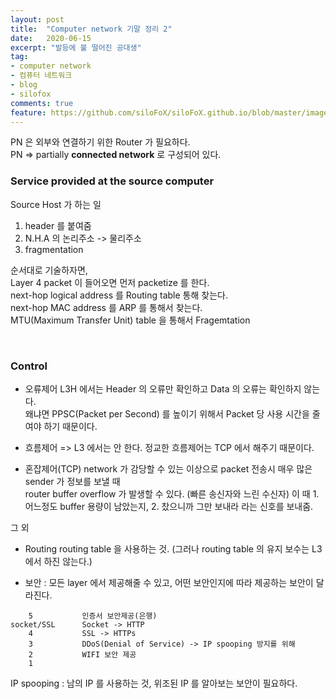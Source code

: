 ```yaml
---
layout: post
title:  "Computer network 기말 정리 2"
date:   2020-06-15
excerpt: "발등에 불 떨어진 공대생"
tag:
- computer network
- 컴퓨터 네트워크
- blog
- silofox
comments: true
feature: https://github.com/siloFoX/siloFoX.github.io/blob/master/images/computer-architecture/computer-architecture-feature.jpg?raw=true
---
```


PN 은 외부와 연결하기 위한 Router 가 필요하다.<br>
PN => partially <b>connected network</b> 로 구성되어 있다.

### Service provided at the source computer

Source Host 가 하는 일
1. header 를 붙여줌
2. N.H.A 의 논리주소 -> 물리주소
3. fragmentation

순서대로 기술하자면,<br>
Layer 4 packet 이 들어오면 먼저 packetize 를 한다.<br>
next-hop logical address 를 Routing table 통해 찾는다.<br>
next-hop MAC address 를 ARP 를 통해서 찾는다.<br>
MTU(Maximum Transfer Unit) table 을 통해서 Fragemtation

<br>

### Control

* 오류제어 
L3H 에서는 Header 의 오류만 확인하고 Data 의 오류는 확인하지 않는다.<br>
왜냐면 PPSC(Packet per Second) 를 높이기 위해서 Packet 당 사용 시간을 줄여야 하기 때문이다.

* 흐름제어
=> L3 에서는 안 한다. 정교한 흐름제어는 TCP 에서 해주기 때문이다.

* 혼잡제어(TCP)
network 가 감당할 수 있는 이상으로 packet 전송시 매우 많은 sender 가 정보를 보낼 때 <br>
router buffer overflow 가 발생할 수 있다. (빠른 송신자와 느린 수신자)
이 때 1. 어느정도 buffer 용량이 남았는지, 2. 찼으니까 그만 보내라 라는 신호를 보내줌.

그 외

* Routing
routing table 을 사용하는 것. (그러나 routing table 의 유지 보수는 L3 에서 하진 않는다.)

* 보안 : 모든 layer 에서 제공해줄 수 있고, 어떤 보안인지에 따라 제공하는 보안이 달라진다.
```
    5           인증서 보안제공(은행)
socket/SSL      Socket -> HTTP
    4           SSL -> HTTPs
    3           DDoS(Denial of Service) -> IP spooping 방지를 위해 
    2           WIFI 보안 제공
    1
```
IP spooping : 남의 IP 를 사용하는 것, 위조된 IP 를 알아보는 보안이 필요하다.